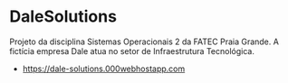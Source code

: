 # DaleSolutions
Projeto da disciplina Sistemas Operacionais 2 da FATEC Praia Grande. A fictícia empresa Dale atua no setor de Infraestrutura Tecnológica.
 - https://dale-solutions.000webhostapp.com
